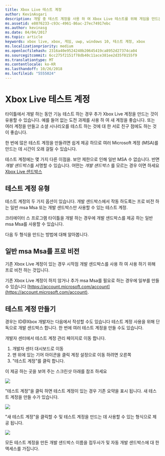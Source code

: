 ```yaml
---
title: Xbox Live 테스트 계정
author: KevinAsgari
description: 개발 중 테스트 계정을 사용 하 여 Xbox Live 테스트를 위해 게임을 만드는 방법을 알아봅니다.
ms.assetid: e8076233-c93c-4961-86ac-27ec74917ebc
ms.author: kevinasg
ms.date: 04/04/2017
ms.topic: article
keywords: xbox live, xbox, 게임, uwp, windows 10, 테스트 계정, xbox
ms.localizationpriority: medium
ms.openlocfilehash: 2316a40e9524240b20645419ca8952d27374ca04
ms.sourcegitcommit: 6cc275f2151f78db40c11ace381ee2d35f0155f9
ms.translationtype: MT
ms.contentlocale: ko-KR
ms.lasthandoff: 10/26/2018
ms.locfileid: "5555024"
---
```

# <a name="xbox-live-test-accounts"></a>Xbox Live 테스트 계정

타이틀에서 개발 하는 동안 기능 테스트 하는 경우 추가 Xbox Live 계정을 만드는 것이 유용할 수 있습니다.  예를 들어 없는 도전 과제를 사용 하 여 새 계정을 좋습니다.  또는 여러 계정을 만들고 소셜 시나리오를 테스트 하는 것에 대 한 서로 친구 점에도 하는 것이 좋습니다.

한 번에 많은 테스트 계정을 만들려면 쉽게 제공 하므로 여러 Microsoft 계정 (MSA)를 만드는 데 시간이 오래 걸릴 수 있습니다.

테스트 계정에는 몇 가지 다른 이점을.  보안 제한으로 인해 일반 MSA 수 없습니다. 반면 *개발 샌드박스*를 서명할 수 있습니다.  어떤는 *개발 샌드박스* 를 모르는 경우 이면 하세요 [Xbox Live 샌드박스](xbox-live-sandboxes.md)

## <a name="types-of-test-accounts"></a>테스트 계정 유형

테스트 계정의 두 가지 옵션이 있습니다.  개발 샌드박스에서 작동 하도록는 프로 비전 하는 일반 msa Msa 또는 개발 샌드박스만 사용할 수 있는 테스트 계정.

크리에이터 스 프로그램 타이틀을 개발 하는 경우에 개발 샌드박스를 제공 하는 일반 msa Msa를 사용할 수 있습니다.

다음 두 형식을 만드는 방법에 대해 알아봅니다.

## <a name="provisioning-regular-msas"></a>일반 msa Msa를 프로 비전

기존 Xbox Live 계정이 있는 경우 시작점 개발 샌드박스를 사용 하 여 사용 하기 위해 프로 비전 하는 것입니다.

기존 Xbox Live 계정이 하지 않거나 추가 msa Msa를 필요로 하는 경우에 일부를 만들 수 있습니다 [https://account.microsoft.com/account](https://account.microsoft.com/account).

## <a name="creating-test-accounts"></a>테스트 계정 만들기

경우는 ID@Xbox 개발자는 다음에서 작성할 수도 있습니다 테스트 계정 사용을 위해 단독으로 개발 샌드박스 합니다.  한 번에 여러 테스트 계정을 만들 수도 있습니다.

개발자 센터에서 테스트 계정 관리 페이지로 이동 합니다.
1. 개발자 센터 대시보드로 이동
2. 맨 위에 있는 기어 아이콘을 클릭 계정 설정으로 이동 하려면 오른쪽
3. "테스트 계정"를 클릭 합니다.

이 제공 하는 곳을 보여 주는 스크린샷 아래를 참조 하세요

![](images/getting_started/devcenter_testaccount_nav.png)

"테스트 계정"을 클릭 하면 테스트 계정이 있는 경우 기존 요약을 표시 됩니다.  새 테스트 계정을 만들 수가 있습니다.

![](images/getting_started/devcenter_testaccount_summary.png)

"새 테스트 계정"을 클릭할 수 및 테스트 계정을 만드는 데 사용할 수 있는 형식으로 제공 됩니다.

![](images/getting_started/devcenter_testaccount_new.png)

모든 테스트 계정을 만든 개발 샌드박스 이름을 접두사가 및 자동 개발 샌드박스에 대 한 액세스를 가집니다.
